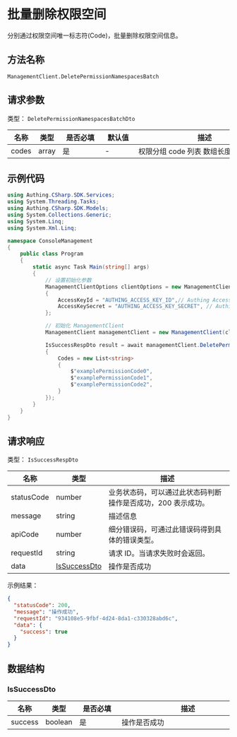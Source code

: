 # 批量删除权限空间

<!--
  警告⚠️：
  不要直接修改该文档，
  https://github.com/Authing/authing-docs-factory
  使用该项目进行生成
-->

<LastUpdated />

分别通过权限空间唯一标志符(Code)，批量删除权限空间信息。

## 方法名称

`ManagementClient.DeletePermissionNamespacesBatch`

## 请求参数

类型： `DeletePermissionNamespacesBatchDto`

| 名称    | 类型    | <div style="width:80px">是否必填</div> | <div style="width:60px">默认值</div> | <div style="width:300px">描述</div> | <div style="width:200px">示例值</div> |
|-------|-------|------------------------------------|-----------------------------------|-----------------------------------|------------------------------------|
| codes | array | 是                                  | -                                 | 权限分组 code 列表 数组长度限制：10。           | `["example1","example2"]`          |




## 示例代码

```csharp
using Authing.CSharp.SDK.Services;
using System.Threading.Tasks;
using Authing.CSharp.SDK.Models;
using System.Collections.Generic;
using System.Linq;
using System.Xml.Linq;

namespace ConsoleManagement
{
    public class Program
    {
        static async Task Main(string[] args)
        {
            // 设置初始化参数
            ManagementClientOptions clientOptions = new ManagementClientOptions
            {
                AccessKeyId = "AUTHING_ACCESS_KEY_ID",// Authing Access Key ID
                AccessKeySecret = "AUTHING_ACCESS_KEY_SECRET", // Authing Access Key Secret
            };

            // 初始化 ManagementClient
            ManagementClient managementClient = new ManagementClient(clientOptions);

            IsSuccessRespDto result = await managementClient.DeletePermissionNamespacesBatch(new DeletePermissionNamespacesBatchDto
            {
                Codes = new List<string>
                {
                    $"examplePermissionCode0",
                    $"examplePermissionCode1",
                    $"examplePermissionCode2",
                }
            });
        }
    }
}

```




## 请求响应

类型： `IsSuccessRespDto`

| 名称 | 类型 | 描述 |
| ---- | ---- | ---- |
| statusCode | number | 业务状态码，可以通过此状态码判断操作是否成功，200 表示成功。 |
| message | string | 描述信息 |
| apiCode | number | 细分错误码，可通过此错误码得到具体的错误类型。 |
| requestId | string | 请求 ID。当请求失败时会返回。 |
| data | <a href="#IsSuccessDto">IsSuccessDto</a> | 操作是否成功 |



示例结果：

```json
{
  "statusCode": 200,
  "message": "操作成功",
  "requestId": "934108e5-9fbf-4d24-8da1-c330328abd6c",
  "data": {
    "success": true
  }
}
```

## 数据结构


### <a id="IsSuccessDto"></a> IsSuccessDto

| 名称 | 类型 | <div style="width:80px">是否必填</div> | <div style="width:300px">描述</div> | <div style="width:200px">示例值</div> |
| ---- |  ---- | ---- | ---- | ---- |
| success | boolean | 是 | 操作是否成功   |  `true` |

